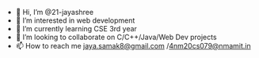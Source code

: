 - 👋 Hi, I’m @21-jayashree
- 👀 I’m interested in web development 
- 🌱 I’m currently learning CSE 3rd year
- 💞️ I’m looking to collaborate on C/C++/Java/Web Dev projects 
- 📫 How to reach me jaya.samak8@gmail.com
/4nm20cs079@nmamit.in


